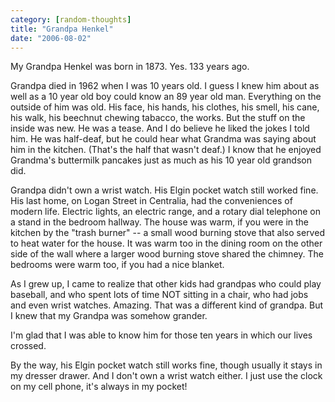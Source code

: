 ```yaml
---
category: [random-thoughts]
title: "Grandpa Henkel"
date: "2006-08-02"
---
```


My Grandpa Henkel was born in 1873. Yes. 133 years ago.

Grandpa died in 1962 when I was 10 years old. I guess I knew him about as well as a 10 year old boy could know an 89 year old man. Everything on the outside of him was old. His face, his hands, his clothes, his smell, his cane, his walk, his beechnut chewing tabacco, the works. But the stuff on the inside was new. He was a tease. And I do believe he liked the jokes I told him. He was half-deaf, but he could hear what Grandma was saying about him in the kitchen. (That's the half that wasn't deaf.) I know that he enjoyed Grandma's buttermilk pancakes just as much as his 10 year old grandson did.

Grandpa didn't own a wrist watch. His Elgin pocket watch still worked fine. His last home, on Logan Street in Centralia, had the conveniences of modern life. Electric lights, an electric range, and a rotary dial telephone on a stand in the bedroom hallway. The house was warm, if you were in the kitchen by the "trash burner" -- a small wood burning stove that also served to heat water for the house. It was warm too in the dining room on the other side of the wall where a larger wood burning stove shared the chimney. The bedrooms were warm too, if you had a nice blanket.

As I grew up, I came to realize that other kids had grandpas who could play baseball, and who spent lots of time NOT sitting in a chair, who had jobs and even wrist watches. Amazing. That was a different kind of grandpa. But I knew that my Grandpa was somehow grander.

I'm glad that I was able to know him for those ten years in which our lives crossed.

By the way, his Elgin pocket watch still works fine, though usually it stays in my dresser drawer. And I don't own a wrist watch either. I just use the clock on my cell phone, it's always in my pocket!
